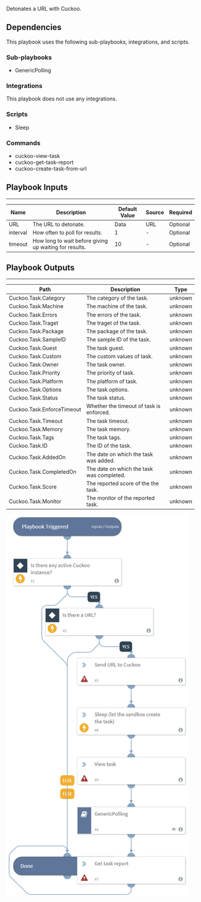 Detonates a URL with Cuckoo.

## Dependencies
This playbook uses the following sub-playbooks, integrations, and scripts.

### Sub-playbooks
* GenericPolling

### Integrations
This playbook does not use any integrations.

### Scripts
* Sleep

### Commands
* cuckoo-view-task
* cuckoo-get-task-report
* cuckoo-create-task-from-url

## Playbook Inputs
---

| **Name** | **Description** | **Default Value** | **Source** | **Required** |
| --- | --- | --- | --- | --- |
| URL | The URL to detonate. | Data | URL | Optional |
| interval | How often to poll for results. | 1 | - | Optional |
| timeout | How long to wait before giving up waiting for results. | 10 | - | Optional |

## Playbook Outputs
---

| **Path** | **Description** | **Type** |
| --- | --- | --- |
| Cuckoo.Task.Category | The category of the task. | unknown |
| Cuckoo.Task.Machine | The machine of the task. | unknown |
| Cuckoo.Task.Errors | The errors of the task. | unknown |
| Cuckoo.Task.Traget | The traget of the task. | unknown |
| Cuckoo.Task.Package | The package of the task. | unknown |
| Cuckoo.Task.SampleID | The sample ID of the task. | unknown |
| Cuckoo.Task.Guest | The task guest. | unknown |
| Cuckoo.Task.Custom | The custom values of task. | unknown |
| Cuckoo.Task.Owner | The task owner. | unknown |
| Cuckoo.Task.Priority | The priority of task. | unknown |
| Cuckoo.Task.Platform | The platform of task. | unknown |
| Cuckoo.Task.Options | The task options. | unknown |
| Cuckoo.Task.Status | The task status. | unknown |
| Cuckoo.Task.EnforceTimeout | Whether the timeout of task is enforced. | unknown |
| Cuckoo.Task.Timeout | The task timeout. | unknown |
| Cuckoo.Task.Memory | The task memory. | unknown |
| Cuckoo.Task.Tags | The task tags. | unknown |
| Cuckoo.Task.ID | The ID of the task. | unknown |
| Cuckoo.Task.AddedOn | The date on which the task was added. | unknown |
| Cuckoo.Task.CompletedOn | The date on which the task was completed. | unknown |
| Cuckoo.Task.Score | The reported score of the the task. | unknown |
| Cuckoo.Task.Monitor | The  monitor of the reported task. | unknown |

![Detonate_URL_Cuckoo](https://github.com/demisto/content/blob/1bdd5229392bd86f0cc58265a24df23ee3f7e662/docs/images/playbooks/Detonate_URL_Cuckoo.png)
